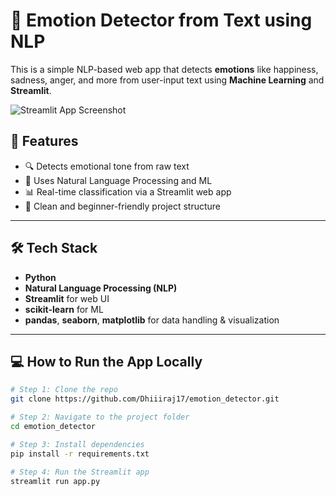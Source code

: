 # 🧠 Emotion Detector from Text using NLP

This is a simple NLP-based web app that detects **emotions** like happiness, sadness, anger, and more from user-input text using **Machine Learning** and **Streamlit**.

![Streamlit App Screenshot](https://via.placeholder.com/600x300.png?text=Screenshot+Here)

## 🚀 Features

- 🔍 Detects emotional tone from raw text
- 🧪 Uses Natural Language Processing and ML
- 📊 Real-time classification via a Streamlit web app
- 📁 Clean and beginner-friendly project structure

---

## 🛠️ Tech Stack

- **Python**
- **Natural Language Processing (NLP)**
- **Streamlit** for web UI
- **scikit-learn** for ML
- **pandas**, **seaborn**, **matplotlib** for data handling & visualization

---

## 💻 How to Run the App Locally

```bash
# Step 1: Clone the repo
git clone https://github.com/Dhiiiraj17/emotion_detector.git

# Step 2: Navigate to the project folder
cd emotion_detector

# Step 3: Install dependencies
pip install -r requirements.txt

# Step 4: Run the Streamlit app
streamlit run app.py
